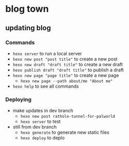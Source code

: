 # blog town

## updating blog

### Commands

* `hexo server` to run a local server
* `hexo new post "post title"` to create a new post
* `hexo new draft "draft title"` to create a new draft
* `hexo publish draft "draft title"` to publish a draft
* `hexo new page "page title"` to create a new page
  * `hexo new page --path about/me "About me"`
* `hexo help` to see all commands

### Deploying

* make updates in dev branch
  * `hexo new post rathole-tunnel-for-palworld`
  * `hexo server` to test
* still from dev branch
  * `hexo generate` to generate new static files
  * `hexo deploy` to deplo
